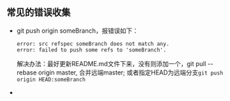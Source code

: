 ## 常见的错误收集

* git push origin someBranch，报错误如下：

    ```
    error: src refspec someBranch does not match any.
    error: failed to push some refs to 'someBranch'.
    ```
    解决办法：最好更新README.md文件下来，没有则添加一个，git pull --rebase origin master, 合并远端master;
    或者指定HEAD为远端分支`git push origin HEAD:someBranch`
    
* 
